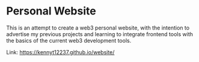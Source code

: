 # Personal Website

This is an attempt to create a web3 personal website, with the intention to advertise my previous projects and learning to integrate frontend tools with the basics of the current web3 development tools. 

Link: https://kennyt12237.github.io/website/
